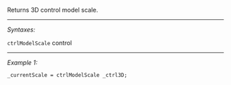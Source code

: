 Returns 3D control model scale.


---
*Syntaxes:*

`ctrlModelScale`  control

---
*Example 1:*

```sqf
_currentScale = ctrlModelScale _ctrl3D;
```